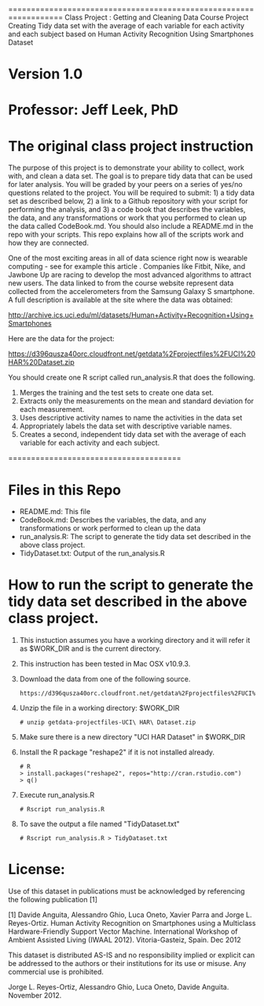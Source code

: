 ==================================================================
Class Project : Getting and Cleaning Data Course Project
Creating Tidy data set with the average of each variable for each activity and each subject
based on Human Activity Recognition Using Smartphones Dataset

Version 1.0
==================================================================
Professor: Jeff Leek, PhD
==================================================================

The original class project instruction
==================================================================
The purpose of this project is to demonstrate your ability to collect, work with, and clean a data set. The goal is to prepare tidy data that can be used for later analysis. You will be graded by your peers on a series of yes/no questions related to the project. You will be required to submit: 1) a tidy data set as described below, 2) a link to a Github repository with your script for performing the analysis, and 3) a code book that describes the variables, the data, and any transformations or work that you performed to clean up the data called CodeBook.md. You should also include a README.md in the repo with your scripts. This repo explains how all of the scripts work and how they are connected.  

One of the most exciting areas in all of data science right now is wearable computing - see for example this article . Companies like Fitbit, Nike, and Jawbone Up are racing to develop the most advanced algorithms to attract new users. The data linked to from the course website represent data collected from the accelerometers from the Samsung Galaxy S smartphone. A full description is available at the site where the data was obtained: 

http://archive.ics.uci.edu/ml/datasets/Human+Activity+Recognition+Using+Smartphones 

Here are the data for the project: 

https://d396qusza40orc.cloudfront.net/getdata%2Fprojectfiles%2FUCI%20HAR%20Dataset.zip 

You should create one R script called run_analysis.R that does the following. 
1. Merges the training and the test sets to create one data set.
2. Extracts only the measurements on the mean and standard deviation for each measurement.
3. Uses descriptive activity names to name the activities in the data set
4. Appropriately labels the data set with descriptive variable names. 
5. Creates a second, independent tidy data set with the average of each variable for each activity and each subject. 

======================================

Files in this Repo
======================================
- README.md: This file
- CodeBook.md: Describes the variables, the data, and any transformations or work performed to clean up the data 
- run_analysis.R: The script to generate the tidy data set described in the above class project.
- TidyDataset.txt: Output of the run_analysis.R

How to run the script to generate the tidy data set described in the above class project.
=========================================
1. This instuction assumes you have a working directory and it will refer it as $WORK_DIR and is the current directory.
2. This instruction has been tested in Mac OSX v10.9.3.
3. Download the data from one of the following source.

	```
	https://d396qusza40orc.cloudfront.net/getdata%2Fprojectfiles%2FUCI%20HAR%20Dataset.zip
	```
4. Unzip the file in a working directory: $WORK_DIR

	```
	# unzip getdata-projectfiles-UCI\ HAR\ Dataset.zip
	```
5. Make sure there is a new directory "UCI HAR Dataset" in $WORK_DIR
6. Install the R package "reshape2" if it is not installed already.
	```
	# R
	> install.packages("reshape2", repos="http://cran.rstudio.com")
	> q()
	```
7. Execute run_analysis.R
	```
	# Rscript run_analysis.R
	```
8. To save the output a file named "TidyDataset.txt" 
	```
	# Rscript run_analysis.R > TidyDataset.txt
	```

License:
========
Use of this dataset in publications must be acknowledged by referencing the following publication [1] 

[1] Davide Anguita, Alessandro Ghio, Luca Oneto, Xavier Parra and Jorge L. Reyes-Ortiz. Human Activity Recognition on Smartphones using a Multiclass Hardware-Friendly Support Vector Machine. International Workshop of Ambient Assisted Living (IWAAL 2012). Vitoria-Gasteiz, Spain. Dec 2012

This dataset is distributed AS-IS and no responsibility implied or explicit can be addressed to the authors or their institutions for its use or misuse. Any commercial use is prohibited.

Jorge L. Reyes-Ortiz, Alessandro Ghio, Luca Oneto, Davide Anguita. November 2012.
